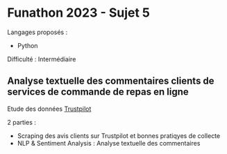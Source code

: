 # Funathon 2023 - Sujet 5

Langages proposés :
- Python

Difficulté : Intermédiaire

## Analyse textuelle des commentaires clients de services de commande de repas en ligne

Etude des données [Trustpilot](https://fr.trustpilot.com/categories/takeaway)

2 parties :
- Scraping des avis clients sur Trustpilot et bonnes pratiqyes de collecte
- NLP & Sentiment Analysis : Analyse textuelle des commentaires
